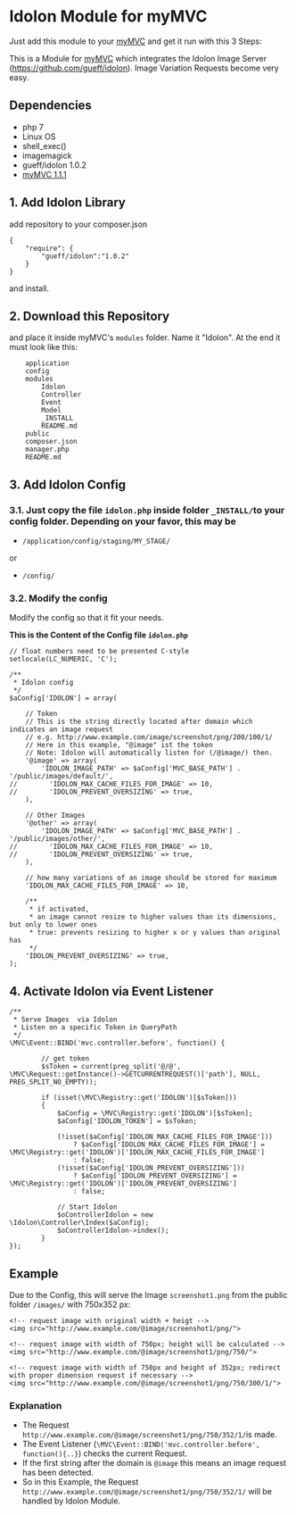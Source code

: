 # Idolon Module for myMVC
Just add this module to your [myMVC](https://github.com/gueff/myMVC) and get it run with this 3 Steps:

This is a Module for [myMVC](https://github.com/gueff/myMVC) which integrates the Idolon Image Server (https://github.com/gueff/idolon). Image Variation Requests become very easy.

## Dependencies
- php 7
- Linux OS
- shell_exec()
- imagemagick
- gueff/idolon 1.0.2
- [myMVC 1.1.1](https://github.com/gueff/myMVC/releases/tag/1.1.1)


## 1. Add Idolon Library
add repository to your composer.json
~~~
{
	"require": {
		"gueff/idolon":"1.0.2"
	}
}
~~~
and install.

## 2. Download this Repository
and place it inside myMVC's `modules` folder.
Name it "Idolon". At the end it must look like this:
~~~
    application
    config
    modules
        Idolon
	    Controller
	    Event
	    Model
	    _INSTALL
	    README.md
    public
    composer.json
    manager.php
    README.md
~~~


## 3. Add Idolon Config
### 3.1. Just copy the file `idolon.php` inside folder `_INSTALL/`to your config folder. Depending on your favor, this may be

- `/application/config/staging/MY_STAGE/`

or

- `/config/`

### 3.2. Modify the config
Modify the config so that it fit your needs.

**This is the Content of the Config file `idolon.php`**

~~~
// float numbers need to be presented C-style
setlocale(LC_NUMERIC, 'C');

/**
 * Idolon config
 */
$aConfig['IDOLON'] = array(

    // Token
    // This is the string directly located after domain which indicates an image request
    // e.g. http://www.example.com/image/screenshot/png/200/100/1/
    // Here in this example, "@image" ist the token
    // Note: Idolon will automatically listen for (/@image/) then.
    '@image' => array(
        'IDOLON_IMAGE_PATH' => $aConfig['MVC_BASE_PATH'] . '/public/images/default/',
//        'IDOLON_MAX_CACHE_FILES_FOR_IMAGE' => 10,
//        'IDOLON_PREVENT_OVERSIZING' => true,
    ),

    // Other Images
    '@other' => array(
        'IDOLON_IMAGE_PATH' => $aConfig['MVC_BASE_PATH'] . '/public/images/other/',
//        'IDOLON_MAX_CACHE_FILES_FOR_IMAGE' => 10,
//        'IDOLON_PREVENT_OVERSIZING' => true,
    ),

    // how many variations of an image should be stored for maximum
    'IDOLON_MAX_CACHE_FILES_FOR_IMAGE' => 10,

    /**
     * if activated,
     * an image cannot resize to higher values than its dimensions, but only to lower ones
     * true: prevents resizing to higher x or y values than original has
     */
    'IDOLON_PREVENT_OVERSIZING' => true,
);
~~~



## 4. Activate Idolon via Event Listener
~~~
/**
 * Serve Images  via Idolon
 * Listen on a specific Token in QueryPath
 */
\MVC\Event::BIND('mvc.controller.before', function() {	

        // get token
        $sToken = current(preg_split('@/@', \MVC\Request::getInstance()->GETCURRENTREQUEST()['path'], NULL, PREG_SPLIT_NO_EMPTY));

        if (isset(\MVC\Registry::get('IDOLON')[$sToken]))
        {
            $aConfig = \MVC\Registry::get('IDOLON')[$sToken];
            $aConfig['IDOLON_TOKEN'] = $sToken;

            (!isset($aConfig['IDOLON_MAX_CACHE_FILES_FOR_IMAGE']))
                ? $aConfig['IDOLON_MAX_CACHE_FILES_FOR_IMAGE'] = \MVC\Registry::get('IDOLON')['IDOLON_MAX_CACHE_FILES_FOR_IMAGE']
                : false;
            (!isset($aConfig['IDOLON_PREVENT_OVERSIZING']))
                ? $aConfig['IDOLON_PREVENT_OVERSIZING'] = \MVC\Registry::get('IDOLON')['IDOLON_PREVENT_OVERSIZING']
                : false;

            // Start Idolon
            $oControllerIdolon = new \Idolon\Controller\Index($aConfig);
            $oControllerIdolon->index();
        }				
});	
~~~

## Example
Due to the Config, this will serve the Image `screenshot1.png` from the public folder `/images/` with 750x352 px:
~~~
<!-- request image with original width + heigt -->
<img src="http://www.example.com/@image/screenshot1/png/">

<!-- request image with width of 750px; height will be calculated -->
<img src="http://www.example.com/@image/screenshot1/png/750/">

<!-- request image with width of 750px and height of 352px; redirect with proper dimension request if necessary -->
<img src="http://www.example.com/@image/screenshot1/png/750/300/1/">
~~~

### Explanation
- The Request `http://www.example.com/@image/screenshot1/png/750/352/1/`is made.
- The Event Listener (`\MVC\Event::BIND('mvc.controller.before', function(){..}`) checks the current Request.
- If the first string after the domain is `@image` this means an image request has been detected.
- So in this Example, the Request `http://www.example.com/@image/screenshot1/png/750/352/1/` will be handled by Idolon Module.


